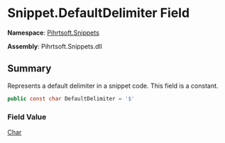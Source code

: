 # Snippet\.DefaultDelimiter Field

**Namespace**: [Pihrtsoft.Snippets](../../README.md)

**Assembly**: Pihrtsoft\.Snippets\.dll

## Summary

Represents a default delimiter in a snippet code\. This field is a constant\.

```csharp
public const char DefaultDelimiter = '$'
```

### Field Value

[Char](https://docs.microsoft.com/en-us/dotnet/api/system.char)